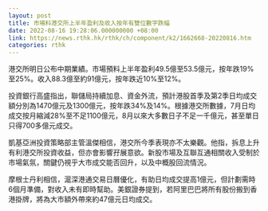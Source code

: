 ```yaml
---
layout: post
title: 市場料港交所上半年盈利及收入按年有雙位數字跌幅
date: 2022-08-16 19:28:06.000000000 +08:00
link: https://news.rthk.hk/rthk/ch/component/k2/1662668-20220816.htm
categories: rthk
---
```


港交所明日公布中期業績。市場預料上半年盈利49.5億至53.5億元，按年跌19%至25%。收入88.3億至約91億元，按年跌近10%至12%。

投資銀行高盛指出，聯儲局持續加息、資金外流，預計港股首季及第2季日均成交額分別為1470億元及1300億元，按年跌34%及14%。根據港交所數據，7月日均成交按月縮減28%至不足1100億元，8月以來大多數日子不足一千億元，甚至單日只得700多億元成交。

凱基亞洲投資策略部主管溫傑相信，港交所今季表現亦不太樂觀。他指，拆息上升有利港交所投資收益，但亦會影響孖展意欲。新股市場及互聯互通相關收入受制於市場氣氛，關鍵仍視乎大市成交能否回升，以及中概股回流情況。

摩根士丹利相信，滬深港通交易日曆優化，有助日均成交提高1億元，但計劃需時6個月準備，對收入未有即時幫助。美銀證券提到，若阿里巴巴將所有股份搬到香港掛牌，將為大市額外帶來約47億元日均成交。
